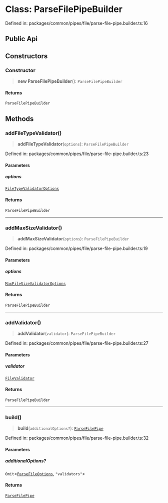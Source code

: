 # Class: ParseFilePipeBuilder

Defined in: packages/common/pipes/file/parse-file-pipe.builder.ts:16

## Public Api

## Constructors

### Constructor

> **new ParseFilePipeBuilder**(): `ParseFilePipeBuilder`

#### Returns

`ParseFilePipeBuilder`

## Methods

### addFileTypeValidator()

> **addFileTypeValidator**(`options`): `ParseFilePipeBuilder`

Defined in: packages/common/pipes/file/parse-file-pipe.builder.ts:23

#### Parameters

##### options

[`FileTypeValidatorOptions`](../type-aliases/FileTypeValidatorOptions.md)

#### Returns

`ParseFilePipeBuilder`

***

### addMaxSizeValidator()

> **addMaxSizeValidator**(`options`): `ParseFilePipeBuilder`

Defined in: packages/common/pipes/file/parse-file-pipe.builder.ts:19

#### Parameters

##### options

[`MaxFileSizeValidatorOptions`](../type-aliases/MaxFileSizeValidatorOptions.md)

#### Returns

`ParseFilePipeBuilder`

***

### addValidator()

> **addValidator**(`validator`): `ParseFilePipeBuilder`

Defined in: packages/common/pipes/file/parse-file-pipe.builder.ts:27

#### Parameters

##### validator

[`FileValidator`](FileValidator.md)

#### Returns

`ParseFilePipeBuilder`

***

### build()

> **build**(`additionalOptions?`): [`ParseFilePipe`](ParseFilePipe.md)

Defined in: packages/common/pipes/file/parse-file-pipe.builder.ts:32

#### Parameters

##### additionalOptions?

`Omit`\<[`ParseFileOptions`](../interfaces/ParseFileOptions.md), `"validators"`\>

#### Returns

[`ParseFilePipe`](ParseFilePipe.md)
